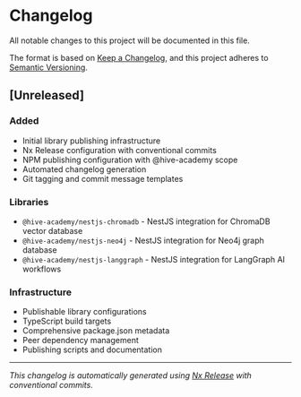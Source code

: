 # Changelog

All notable changes to this project will be documented in this file.

The format is based on [Keep a Changelog](https://keepachangelog.com/en/1.0.0/),
and this project adheres to [Semantic Versioning](https://semver.org/spec/v2.0.0.html).

## [Unreleased]

### Added

- Initial library publishing infrastructure
- Nx Release configuration with conventional commits
- NPM publishing configuration with @hive-academy scope
- Automated changelog generation
- Git tagging and commit message templates

### Libraries

- `@hive-academy/nestjs-chromadb` - NestJS integration for ChromaDB vector database
- `@hive-academy/nestjs-neo4j` - NestJS integration for Neo4j graph database
- `@hive-academy/nestjs-langgraph` - NestJS integration for LangGraph AI workflows

### Infrastructure

- Publishable library configurations
- TypeScript build targets
- Comprehensive package.json metadata
- Peer dependency management
- Publishing scripts and documentation

---

_This changelog is automatically generated using [Nx Release](https://nx.dev/features/manage-releases) with conventional commits._
